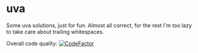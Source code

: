 # uva
Some uva solutions, just for fun. Almost all correct, for the rest I'm too lazy to take care about trailing whitespaces.

Overall code quality: [![CodeFactor](https://www.codefactor.io/repository/github/azakrytnoi/uva/badge/develop)](https://www.codefactor.io/repository/github/azakrytnoi/uva/overview/develop)
